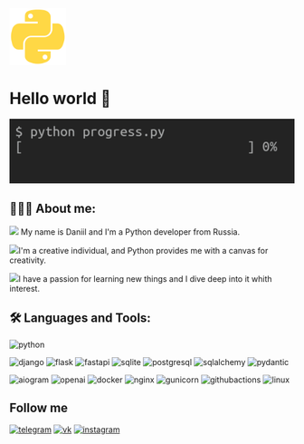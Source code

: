 

<img src="https://github.com/devicons/devicon/blob/master/icons/python/python-plain.svg" width="100"/>


# Hello world 👋

![image](https://github.com/danlaryushin/danlaryushin/blob/main/asserts/python-progress.gif)



## 👨🏻‍💻 About me:

<img src="https://media.giphy.com/media/j0HjChGV0J44KrrlGv/giphy.gif" width="30"> My name is Daniil and I'm a Python developer from Russia.

<img src="https://media.giphy.com/media/ch22fwQ4h5YyPNccHB/giphy.gif" width="15">I'm a creative individual, and Python provides me with a canvas for creativity.

<img src="https://media.giphy.com/media/J270fNs8aSnNHJL9RY/giphy.gif" width="25">I have a passion for learning new things and I dive deep into it whith interest.




## 🛠️ Languages and Tools:


![python](https://img.shields.io/badge/python-222324?style=for-the-badge&logo=python&logoColor=yellow)

![django](https://img.shields.io/badge/django-222324?style=for-the-badge&logo=django&logoColor=0C9D58)
![flask](https://img.shields.io/badge/flask-222324?style=for-the-badge&logo=flask&logoColor=)
![fastapi](https://img.shields.io/badge/fastapi-222324?style=for-the-badge&logo=fastapi&logoColor=)
![sqlite](https://img.shields.io/badge/sqlite-222324?style=for-the-badge&logo=sqlite)
![postgresql](https://img.shields.io/badge/postgresql-222324?style=for-the-badge&logo=postgresql&logoColor=)
![sqlalchemy](https://img.shields.io/badge/sql%20alchemy-222324?style=for-the-badge&logo=alchemy&logoColor=)
![pydantic](https://img.shields.io/badge/pydantic-222324?style=for-the-badge&logo=pydantic&logoColor=FF1493)

![aiogram](https://img.shields.io/badge/aiogram-222324?style=for-the-badge&logo=telegram&logoColor=)
![openai](https://img.shields.io/badge/openai-222324?style=for-the-badge&logo=openai&logoColor=)
![docker](https://img.shields.io/badge/docker-222324?style=for-the-badge&logo=docker&logoColor=)
![nginx](https://img.shields.io/badge/nginx-222324?style=for-the-badge&logo=nginx&logoColor=green)
![gunicorn](https://img.shields.io/badge/gunicorn-222324?style=for-the-badge&logo=gunicorn&logoColor=)
![githubactions](https://img.shields.io/badge/githubactions-222324?style=for-the-badge&logo=githubactions&logoColor=)
![linux](https://img.shields.io/badge/linux-222324?style=for-the-badge&logo=linux&logoColor=)









## Follow me
[![telegram](https://img.shields.io/badge/telegram-222324?style=for-the-badge&logo=telegram)](https://t.me/dan_laryushin)
[![vk](https://img.shields.io/badge/вконтакте-222324?style=for-the-badge&logo=vk&logoColor=0077FF)](https://vk.com/dan_laryushin)
[![instagram](https://img.shields.io/badge/instagram-222324?style=for-the-badge&logo=instagram)](https://instagram.com/dan_laryushin)
